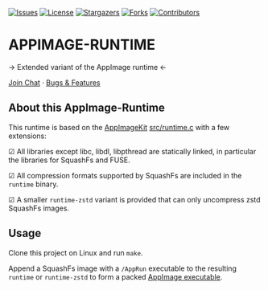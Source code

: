 <!-- BADGES -->
[![Issues][issues-badge]][issues-url]
[![License][mit-badge]][mit-url]
[![Stargazers][stars-badge]][stars-url]
[![Forks][forks-badge]][forks-url]
[![Contributors][contributors-badge]][contributors-url]

<!-- HEADING -->
APPIMAGE-RUNTIME
================

→ Extended variant of the AppImage runtime ←

[Join Chat](https://web.libera.chat/#AppImage)
	·
[Bugs & Features](https://github.com/tim-janik/appimage-runtime/issues)

<!-- ABOUT -->
## About this AppImage-Runtime

This runtime is based on the [AppImageKit](https://github.com/AppImage/AppImageKit)
[src/runtime.c](https://github.com/AppImage/AppImageKit/blob/master/src/runtime.c)
with a few extensions:

<!-- ☑ ☐  -->
☑  All libraries except libc, libdl, libpthread are statically linked, in particular the libraries for SquashFs and FUSE.

☑  All compression formats supported by SquashFs are included in the `runtime` binary.

☑  A smaller `runtime-zstd` variant is provided that can only uncompress zstd SquashFs images.

<!-- USAGE -->
## Usage

Clone this project on Linux and run `make`.

Append a SquashFs image with a `/AppRun` executable to the resulting `runtime` or `runtime-zstd` to form a packed
[AppImage executable](https://discourse.appimage.org/t/how-to-run-an-appimage/80).

<!-- MARKDOWN LINKS & IMAGES -->
[contributors-badge]: https://img.shields.io/github/contributors/tim-janik/appimage-runtime.svg?style=for-the-badge
[contributors-url]: https://github.com/tim-janik/appimage-runtime/graphs/contributors
[forks-badge]: https://img.shields.io/github/forks/tim-janik/appimage-runtime.svg?style=for-the-badge
[forks-url]: https://github.com/tim-janik/appimage-runtime/network/members
[issues-badge]: https://img.shields.io/github/issues/tim-janik/appimage-runtime.svg?style=for-the-badge
[issues-url]: https://github.com/tim-janik/appimage-runtime/issues
[mit-badge]: https://img.shields.io/static/v1?label=License&message=MIT&color=9c0&style=for-the-badge
[mit-url]: https://github.com/tim-janik/appimage-runtime/blob/trunk/LICENSE
[stars-badge]: https://img.shields.io/github/stars/tim-janik/appimage-runtime.svg?style=for-the-badge
[stars-url]: https://github.com/tim-janik/appimage-runtime/stargazers
